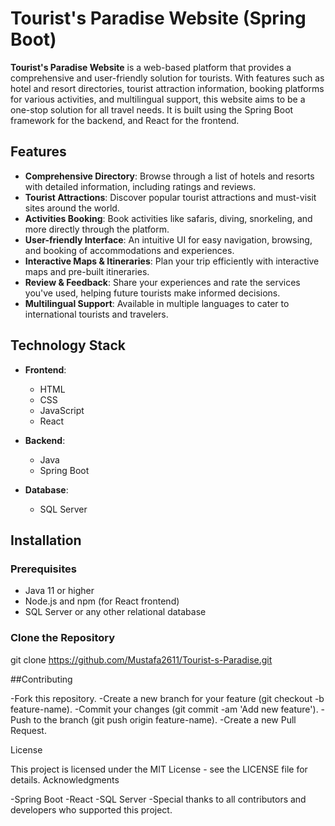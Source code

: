 # Tourist's Paradise Website (Spring Boot)

**Tourist's Paradise Website** is a web-based platform that provides a comprehensive and user-friendly solution for tourists. With features such as hotel and resort directories, tourist attraction information, booking platforms for various activities, and multilingual support, this website aims to be a one-stop solution for all travel needs. It is built using the Spring Boot framework for the backend, and React for the frontend.

## Features

- **Comprehensive Directory**: Browse through a list of hotels and resorts with detailed information, including ratings and reviews.
- **Tourist Attractions**: Discover popular tourist attractions and must-visit sites around the world.
- **Activities Booking**: Book activities like safaris, diving, snorkeling, and more directly through the platform.
- **User-friendly Interface**: An intuitive UI for easy navigation, browsing, and booking of accommodations and experiences.
- **Interactive Maps & Itineraries**: Plan your trip efficiently with interactive maps and pre-built itineraries.
- **Review & Feedback**: Share your experiences and rate the services you've used, helping future tourists make informed decisions.
- **Multilingual Support**: Available in multiple languages to cater to international tourists and travelers.

## Technology Stack

- **Frontend**: 
  - HTML
  - CSS
  - JavaScript
  - React
  
- **Backend**: 
  - Java
  - Spring Boot
  
- **Database**: 
  - SQL Server

## Installation

### Prerequisites

- Java 11 or higher
- Node.js and npm (for React frontend)
- SQL Server or any other relational database

### Clone the Repository


git clone https://github.com/Mustafa2611/Tourist-s-Paradise.git

##Contributing

  -Fork this repository.
  -Create a new branch for your feature (git checkout -b feature-name).
  -Commit your changes (git commit -am 'Add new feature').
  -Push to the branch (git push origin feature-name).
  -Create a new Pull Request.

License

This project is licensed under the MIT License - see the LICENSE file for details.
Acknowledgments

  -Spring Boot
  -React
  -SQL Server
  -Special thanks to all contributors and developers who supported this project.
